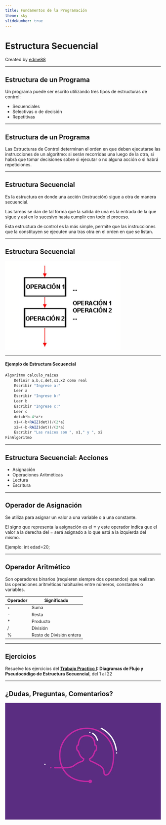 ```yaml
---
title: Fundamentos de la Programación
theme: sky
slideNumber: true
---
```


# Estructura Secuencial

Created by <i class="fab fa-telegram"></i>
[edme88](https://t.me/edme88)

---
## Estructura de un Programa
Un programa puede ser escrito utilizando tres tipos de estructuras de control:
* Secuenciales
* Selectivas o de decisión
* Repetitivas

---
## Estructura de un Programa
Las  Estructuras  de  Control  determinan  el  orden  en  que  deben  ejecutarse  las  instrucciones  de  un algoritmo: si serán recorridas una luego de la otra, si habrá que tomar decisiones sobre si ejecutar o no alguna acción o si habrá repeticiones.

---
## Estructura Secuencial
Es la estructura en donde una acción (instrucción) sigue a otra de manera secuencial.

Las tareas se dan de tal forma que la salida de una es la entrada de la que sigue y así en lo sucesivo hasta cumplir con todo el proceso.

Esta estructura de control es la más simple, permite que las instrucciones que la constituyen se ejecuten una tras otra en el orden en que se listan.

---
## Estructura Secuencial

![Diagrama Flujo Secuencial](images/U1_resolucion_problemas/diagrama_flujo_secuencial.png)

---
#### Ejemplo de Estructura Secuencial
````javascript
Algoritmo calculo_raices
	Definir a,b,c,det,x1,x2 como real
	Escribir "Ingrese a:"
	Leer a
	Escribir "Ingrese b:"
	Leer b
	Escribir "Ingrese c:"
	Leer c
	det=b*b-4*a*c
	x1=(-b+RAIZ(det))/(2*a)
	x2=(-b-RAIZ(det))/(2*a)
	Escribir "Las raices son ", x1," y ", x2
FinAlgoritmo
````

---
## Estructura Secuencial: Acciones
* Asignación
* Operaciones Aritméticas
* Lectura
* Escritura

---
## Operador de Asignación
Se utiliza para asignar un valor a una variable o a una constante.

El signo que representa la asignación es el **=** y este operador indica que el valor a la derecha del = será asignado a lo que está a la izquierda del mismo.

Ejemplo: int edad=20;

---
## Operador Aritmético
<!-- .slide: style="font-size: 0.9em" -->
Son operadores binarios (requieren siempre dos operandos) que realizan las operaciones aritméticas habituales entre números, constantes o variables.

| Operador | Significado | 
|----------|-------------|
| + | Suma |
| - | Resta |
| * | Producto |
| / | División |
| % | Resto de División entera |

---
## Ejercicios
Resuelve los ejercicios del **[Trabajo Practico I](https://ucc-fundamentosprogramacion.github.io/GTP/TP1_ejercicios.html#/1): Diagramas de Flujo y Pseudocódigo de Estructura Secuencial**, del 1 al 22 

---
## ¿Dudas, Preguntas, Comentarios?
![DUDAS](images/pregunta.gif)
